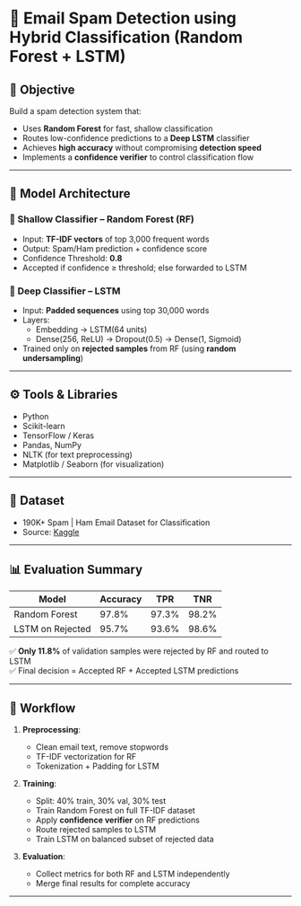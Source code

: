 # 📧 Email Spam Detection using Hybrid Classification (Random Forest + LSTM)

## 🧩 Objective

Build a spam detection system that:
- Uses **Random Forest** for fast, shallow classification
- Routes low-confidence predictions to a **Deep LSTM** classifier
- Achieves **high accuracy** without compromising **detection speed**
- Implements a **confidence verifier** to control classification flow

---

## 🧠 Model Architecture

### 🔹 Shallow Classifier – Random Forest (RF)
- Input: **TF-IDF vectors** of top 3,000 frequent words
- Output: Spam/Ham prediction + confidence score
- Confidence Threshold: **0.8**
- Accepted if confidence ≥ threshold; else forwarded to LSTM

### 🔹 Deep Classifier – LSTM
- Input: **Padded sequences** using top 30,000 words
- Layers:
  - Embedding → LSTM(64 units)
  - Dense(256, ReLU) → Dropout(0.5) → Dense(1, Sigmoid)
- Trained only on **rejected samples** from RF (using **random undersampling**)

---

## ⚙️ Tools & Libraries

- Python  
- Scikit-learn  
- TensorFlow / Keras  
- Pandas, NumPy  
- NLTK (for text preprocessing)  
- Matplotlib / Seaborn (for visualization)

---

## 📁 Dataset

- 190K+ Spam | Ham Email Dataset for Classification
- Source: [Kaggle](https://www.kaggle.com/datasets/meruvulikith/190k-spam-ham-email-dataset-for-classification)
---

## 📊 Evaluation Summary

| Model            | Accuracy | TPR    | TNR    |
|------------------|----------|--------|--------|
| Random Forest    | 97.8%    | 97.3%  | 98.2%  |
| LSTM on Rejected | 95.7%    | 93.6%  | 98.6%  |

✅ **Only 11.8%** of validation samples were rejected by RF and routed to LSTM  
✅ Final decision = Accepted RF + Accepted LSTM predictions

---

## 🔁 Workflow

1. **Preprocessing**:
   - Clean email text, remove stopwords
   - TF-IDF vectorization for RF
   - Tokenization + Padding for LSTM

2. **Training**:
   - Split: 40% train, 30% val, 30% test
   - Train Random Forest on full TF-IDF dataset
   - Apply **confidence verifier** on RF predictions
   - Route rejected samples to LSTM
   - Train LSTM on balanced subset of rejected data

3. **Evaluation**:
   - Collect metrics for both RF and LSTM independently
   - Merge final results for complete accuracy

---
